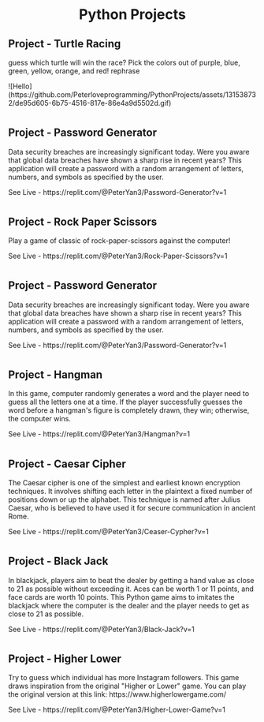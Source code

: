 <h1 align="center" id="title">Python Projects</h1>

<h2>Project - Turtle Racing </h2>

<p id="description">guess which turtle will win the race? Pick the colors out of purple, blue, green, yellow, orange, and red! rephrase
</p>
![Hello](https://github.com/Peterloveprogramming/PythonProjects/assets/131538732/de95d605-6b75-4516-817e-86e4a9d5502d.gif)
<h1></h1>
<h2>Project - Password Generator  </h2>

<p id="description">Data security breaches are increasingly significant today. Were you aware that global data breaches have shown a sharp rise in recent years? This application will create a password with a random arrangement of letters, numbers, and symbols as specified by the user.

</p>
See Live - https://replit.com/@PeterYan3/Password-Generator?v=1
</p>

<h1></h1>
<h2>Project - Rock Paper Scissors </h2>

<p id="description">Play a game of classic of rock-paper-scissors against the computer!
</p>
<p>See Live - https://replit.com/@PeterYan3/Rock-Paper-Scissors?v=1 
</p>
<h1></h1>
<h2>Project - Password Generator  </h2>

<p id="description">Data security breaches are increasingly significant today. Were you aware that global data breaches have shown a sharp rise in recent years? This application will create a password with a random arrangement of letters, numbers, and symbols as specified by the user.

</p>
See Live - https://replit.com/@PeterYan3/Password-Generator?v=1
</p>

<h1></h1>
<h2>Project - Hangman   </h2>

<p id="description">In this game, computer randomly generates a word and the  player need to guess all the letters one at a time. If the player successfully guesses the word before a hangman's figure is completely drawn, they win; otherwise, the computer wins.

</p>
See Live - https://replit.com/@PeterYan3/Hangman?v=1
</p>

<h1></h1>
<h2>Project - Caesar Cipher </h2>

<p id="description">The Caesar cipher is one of the simplest and earliest known encryption techniques. It involves shifting each letter in the plaintext a fixed number of positions down or up the alphabet. This technique is named after Julius Caesar, who is believed to have used it for secure communication in ancient Rome.
</p>
See Live - https://replit.com/@PeterYan3/Ceaser-Cypher?v=1
</p>

<h1></h1>
<h2>Project - Black Jack </h2>

<p id="description">In blackjack, players aim to beat the dealer by getting a hand value as close to 21 as possible without exceeding it. Aces can be worth 1 or 11 points, and face cards are worth 10 points.
This Python game aims to imitates the blackjack where the computer is the dealer and the player needs to get as close to 21  as possible.
</p>
See Live - https://replit.com/@PeterYan3/Black-Jack?v=1
</p>

<h1></h1>

<h2>Project - Higher Lower  </h2>

<p id="description">Try to guess which individual has more Instagram followers. This game draws inspiration from the original "Higher or Lower" game. You can play the original version at this link: https://www.higherlowergame.com/
</p>
See Live - https://replit.com/@PeterYan3/Higher-Lower-Game?v=1
</p>

<h1></h1>
